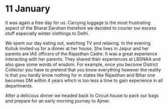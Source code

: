 # 11 January

It was again a free day for us. Carrying luggage is the most frustrating aspect of the Bharat Darshan therefore we decided to courier our excess stuff especially winter clothings to Delhi.

  

We spent our day eating out, watching TV and relaxing. In the evening Kuhuk invited us for a dinner at her house. She lives in Jaipur and her parents are IAS officers of the Rajasthan Cadre. It was a great experience interacting with her parents. They shared their experiences at LBSNAA and also gave some words of wisdom. For example, once you become District Collector you have to pretend that you know everything however the reality is that you hardly know nothing for in states like Rajasthan and Bihar one becomes DM within 4 years which is too less a time to gain experience in all departments.

  

After a delicious dinner we headed back to Circuit house to pack our bags and prepare for an early morning journey to Ajmer.